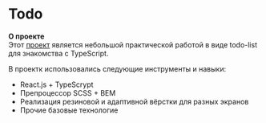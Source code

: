 # Todo

**О проекте**  
Этот [проект]("https://kombojiec.github.io/todo/") является небольшой практической работой в виде todo-list для знакомства с TypeScript.  

В проектк использовались следующие инструменты и навыки:
* React.js + TypeScrypt
* Препроцессор SCSS + BEM
* Реализация резиновой и адаптивной вёрстки для разных экранов
* Прочие базовые технологие

